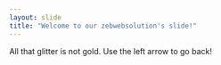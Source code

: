```yaml
---
layout: slide
title: "Welcome to our zebwebsolution's slide!"
---
```

All that glitter is not gold.
Use the left arrow to go back!
